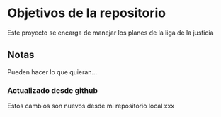 # Objetivos de la repositorio

Este proyecto se encarga de manejar los planes de la liga de la justicia

## Notas

Pueden hacer lo que quieran...

### Actualizado desde github

Estos cambios son nuevos desde mi repositorio local xxx
